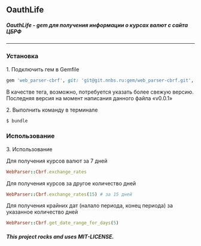 ## OauthLife

##### OauthLife - gem для получения информации о курсах валют с сайта ЦБРФ
---

### Установка

1\. Подключить гем в Gemfile

```ruby
gem 'web_parser-cbrf', git: 'git@git.nnbs.ru:gem/web_parser-cbrf.git', tag: 'v0.0.1'
```

В качестве тега, возможно, потребуется указать более свежую версию. Последняя версия на момент написания данного файла «v0.0.1»

2\. Выполнить команду в терминале 

```bash
$ bundle
```

### Использование

3\. Использование

Для получения курсов валют за 7 дней

```ruby
WebParser::Cbrf.exchange_rates
```

Для получения курсов за другое количество дней

```ruby
WebParser::Cbrf.exchange_rates(15) # за 15 дней
```

Для получения крайних дат (налало периода, конец периода) за указанное количество дней

```ruby
WebParser::Cbrf.get_date_range_for_days(5)
```

###### **This project rocks and uses MIT-LICENSE.**